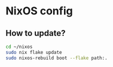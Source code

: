 # NixOS config

## How to update?

```sh
cd ~/nixos
sudo nix flake update
sudo nixos-rebuild boot --flake path:.
```
